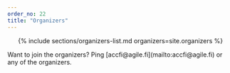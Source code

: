 ```yaml
---
order_no: 22
title: "Organizers"
---
```

<ol class="organizers-list people-list">
  {% include sections/organizers-list.md organizers=site.organizers %}
</ol>

<div class="text-center"> Want to join the organizers? Ping [accfi@agile.fi](mailto:accfi@agile.fi) or any of the organizers.</div>
